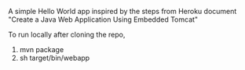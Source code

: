 A simple Hello World app inspired by the steps from Heroku document "Create a Java Web Application Using Embedded Tomcat"

To run locally after cloning the repo,
1. mvn package
1. sh target/bin/webapp 

